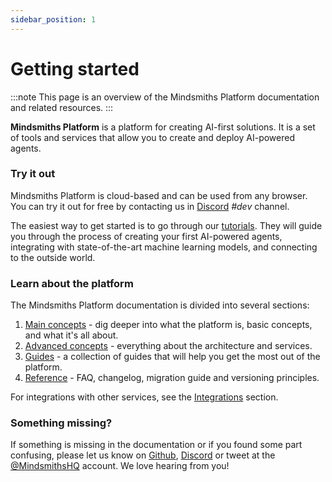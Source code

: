```yaml
---
sidebar_position: 1
---
```


# Getting started

:::note
This page is an overview of the Mindsmiths Platform documentation and related resources.
:::

**Mindsmiths Platform** is a platform for creating AI-first solutions.
It is a set of tools and services that allow you to create and deploy AI-powered agents.


### Try it out

Mindsmiths Platform is cloud-based and can be used from any browser. You can try it out for free
by contacting us in [Discord](https://discord.gg/mindsmiths) *#dev* channel.

The easiest way to get started is to go through our [tutorials](/docs/tutorials/getting-started).
They will guide you through the process of creating your first AI-powered agents, integrating with
state-of-the-art machine learning models, and connecting to the outside world.


### Learn about the platform

The Mindsmiths Platform documentation is divided into several sections:

1. [Main concepts](/docs/platform/main-concepts/introduction) - dig deeper into what the platform is, basic concepts, and what it's all about.
2. [Advanced concepts](/docs/platform/advanced-concepts/project-structure) - everything about the architecture and services.
3. [Guides](/docs/platform/guides/service-creation) - a collection of guides that will help you get the most out of the platform.
4. [Reference](/docs/platform/reference/faq) - FAQ, changelog, migration guide and versioning principles.

For integrations with other services, see the [Integrations](/docs/integrations/getting-started) section.

### Something missing?

If something is missing in the documentation or if you found some part confusing,
please let us know on [Github](https://github.com/mindsmiths/docs), [Discord](https://discord.gg/mindsmiths)
or tweet at the [@MindsmithsHQ](https://twitter.com/MindsmithsHQ) account. We love hearing from you!